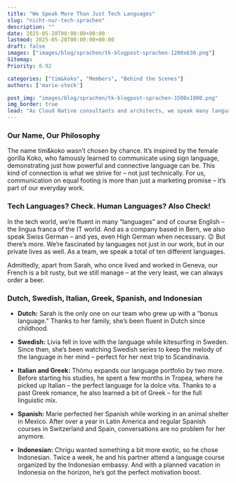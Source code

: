 ```yaml
---
title: "We Speak More Than Just Tech Languages"
slug: "nicht-nur-tech-sprachen"
description: ""
date: 2025-05-28T00:00:00+00:00
lastmod: 2025-05-28T00:00:00+00:00
draft: false
images: ["images/blog/sprachen/tk-blogpost-sprachen-1200x630.png"]
Sitemap:
Priority: 0.92

categories: ["tim&koko", "Members", "Behind the Scenes"]
authors: ['marie-steck']

post_img: "images/blog/sprachen/tk-blogpost-sprachen-1500x1000.png"
img_border: true
lead: "As Cloud Native consultants and architects, we speak many languages – and not just the ones machines understand. Our approach is a combination of technological excellence and communication on equal footing."
---
```


### Our Name, Our Philosophy

The name tim&koko wasn’t chosen by chance. It’s inspired by the female gorilla Koko, who famously learned to communicate using sign language, demonstrating just how powerful and connective language can be. This kind of connection is what we strive for – not just technically. For us, communication on equal footing is more than just a marketing promise – it’s part of our everyday work.

### Tech Languages? Check. Human Languages? Also Check!

In the tech world, we’re fluent in many “languages” and of course English – the lingua franca of the IT world. And as a company based in Bern, we also speak Swiss German – and yes, even High German when necessary. 😉
But there’s more. We’re fascinated by languages not just in our work, but in our private lives as well. As a team, we speak a total of ten different languages.

Admittedly, apart from Sarah, who once lived and worked in Geneva, our French is a bit rusty, but we still manage – at the very least, we can always order a beer.

### Dutch, Swedish, Italian, Greek, Spanish, and Indonesian

- **Dutch:** Sarah is the only one on our team who grew up with a “bonus language.” Thanks to her family, she’s been fluent in Dutch since childhood.

- **Swedish:** Livia fell in love with the language while kitesurfing in Sweden. Since then, she’s been watching Swedish series to keep the melody of the language in her mind – perfect for her next trip to Scandinavia.

- **Italian and Greek:** Thömu expands our language portfolio by two more. Before starting his studies, he spent a few months in Tropea, where he picked up Italian – the perfect language for la dolce vita. Thanks to a past Greek romance, he also learned a bit of Greek – for the full linguistic mix.

- **Spanish:** Marie perfected her Spanish while working in an animal shelter in Mexico. After over a year in Latin America and regular Spanish courses in Switzerland and Spain, conversations are no problem for her anymore.

- **Indonesian:** Chrigu wanted something a bit more exotic, so he chose Indonesian. Twice a week, he and his partner attend a language course organized by the Indonesian embassy. And with a planned vacation in Indonesia on the horizon, he’s got the perfect motivation boost.
